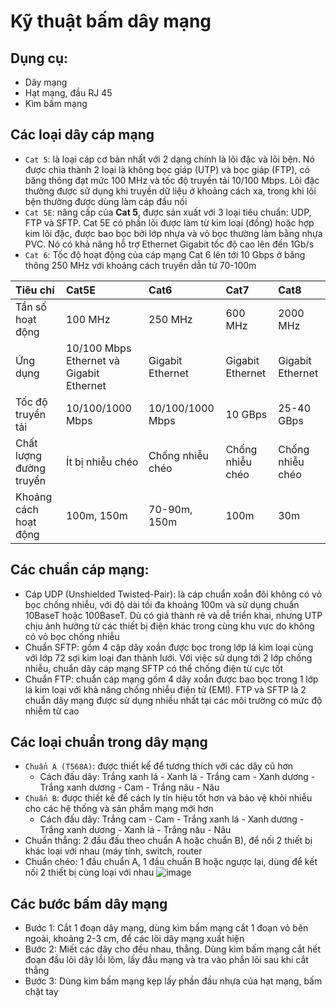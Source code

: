 # Kỹ thuật bấm dây mạng 
## Dụng cụ:
- Dây mạng
- Hạt mạng, đầu RJ 45
- Kìm bấm mạng
## Các loại dây cáp mạng
- `Cat 5`: là loại cáp cơ bản nhất với 2 dạng chính là lõi đặc và lõi bện. Nó được chia thành 2 loại là không bọc giáp (UTP) và bọc giáp (FTP), có băng thông đạt mức 100 MHz và tốc độ truyền tải 10/100 Mbps. Lõi đặc thường được sử dụng khi truyền dữ liệu ở khoảng cách xa, trong khi lõi bện thường được dùng làm cáp đầu nối
- `Cat 5E`: nâng cấp của **Cat 5**, được sản xuất với 3 loại tiêu chuẩn: UDP, FTP và SFTP. Cat 5E có phần lõi được làm từ kim loại (đồng) hoặc hợp kim lõi đặc, được bao bọc bởi lớp nhựa và vỏ bọc thường làm bằng nhựa PVC. Nó có khả năng hỗ trợ Ethernet Gigabit tốc độ cao lên đến 1Gb/s
- `Cat 6`: Tốc độ hoạt động của cáp mạng Cat 6 lên tới 10 Gbps ở băng thông 250 MHz với khoảng cách truyền dẫn từ 70-100m
  
|Tiêu chí|Cat5E|Cat6|Cat7|Cat8|
|:---|:---|:---|:---|:---|
|Tần số hoạt động|100 MHz|250 MHz|600 MHz|2000 MHz|
|Ứng dụng|10/100 Mbps Ethernet và Gigabit Ethernet|Gigabit Ethernet|Gigabit Ethernet|Gigabit Ethernet|
|Tốc độ truyền tải|10/100/1000 Mbps|10/100/1000 Mbps|10 GBps|25-40 GBps|
|Chất lượng đường truyền|Ít bị nhiễu chéo|Chống nhiễu chéo|Chống nhiễu chéo|Chống nhiễu chéo|
|Khoảng cách hoạt động|100m, 150m|70-90m, 150m|100m|30m|
## Các chuẩn cáp mạng:
- Cáp UDP (Unshielded Twisted-Pair): là cáp chuẩn xoắn đôi không có vỏ bọc chống nhiễu, với độ dài tối đa khoảng 100m và sử dụng chuẩn 10BaseT hoặc 100BaseT. Dù có giá thành rẻ và dễ triển khai, nhưng UTP chịu ảnh hưởng từ các thiết bị điện khác trong cùng khu vực do không có vỏ bọc chống nhiễu
- Chuẩn SFTP: gồm 4 cặp dây xoắn được bọc trong lớp lá kim loại cùng với lớp 72 sợi kim loại đan thành lưới. Với việc sử dụng tới 2 lớp chống nhiễu, chuẩn dây cáp mạng SFTP có thể chống điện từ cực tốt
- Chuẩn FTP: chuẩn cáp mạng gồm 4 dây xoắn được bao bọc trong 1 lớp lá kim loại với khả năng chống nhiễu điện tử (EMI). FTP và SFTP là 2 chuẩn dây mạng được sử dụng nhiều nhất tại các môi trường có mức độ nhiễm từ cao
## Các loại chuẩn trong dây mạng
- `Chuẩn A (T568A)`: được thiết kế để tương thích với các dây cũ hơn
  - Cách đấu dây: Trắng xanh lá - Xanh lá - Trắng cam - Xanh dương - Trắng xanh dương - Cam - Trắng nâu - Nâu
- `Chuẩn B`: được thiết kế để cách ly tín hiệu tốt hơn và bảo vệ khỏi nhiễu cho các hệ thống và sản phẩm mạng mới hơn 
  - Cách đấu dây: Trắng cam - Cam - Trắng xanh lá - Xanh dương - Trắng xanh dương - Xanh lá - Trắng nâu - Nâu
- Chuẩn thẳng: 2 đầu đấu theo chuẩn A hoặc chuẩn B), để nối 2 thiết bị khác loại với nhau (máy tính, switch, router
- Chuẩn chéo: 1 đầu chuẩn A, 1 đầu chuẩn B hoặc ngược lại, dùng để kết nối 2 thiết bị cùng loại với nhau
![image](https://github.com/user-attachments/assets/649c7a2e-49db-460a-9c7f-26cb79735b37)

## Các bước bấm dây mạng
- Bước 1: Cắt 1 đoạn dây mạng, dùng kìm bấm mạng cắt 1 đoạn vỏ bên ngoài, khoảng 2-3 cm, để các lõi dây mạng xuất hiện
- Bước 2: Miết các dây cho đều nhau, thẳng. Dùng kìm bấm mạng cắt hết đoạn đầu lõi dây lồi lõm, lấy đầu mạng và tra vào phần lõi sau khi cắt thẳng
- Bước 3: Dùng kìm bấm mạng kẹp lấy phần đầu nhựa của hạt mạng, bấm chặt tay
